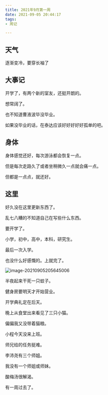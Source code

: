 ```yaml
---
title: 2021年9月第一周
date: 2021-09-05 20:44:17
tags:
- 周记

---
```


## 天气

逐渐变冷，要穿长袖了

## 大事记

开学了，有两个新的室友，还挺开朗的。

想常阔了。

也不知道曹液波毕没毕业。

如果没毕业的话，在泰达应该好好好好好孤单的吧。



## 身体

身体感觉还好，每次游泳都会恢复一点。

但是每次走路久了或者坐稍微久一点就会痛一点。

但都是一点点，就还好。



## 这里

好久没在这里更新东西了。

乱七八糟的不知道自己在写些什么东西。

要开学了。

小学，初中，高中，本科，研究生。

最后一次入学。

也没什么好感慨的。上就完了。

![image-20210905205645006](https://bat-blog.oss-cn-beijing.aliyuncs.com/image-20210905205645006.png)

半夜起来干死一只蚊子。

健身房要明天才开始营业。

开学典礼定在后天。

晚上从食堂出来看见了三只小猫。

偏偏我又没带着猫粮。

小程今天没来上班。

师兄给的任务挺难。

李沛尧有三个师姐。

我没有一个师姐或师妹。

酸梅汤很解渴。

有一周过去了。
